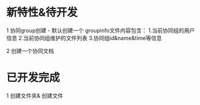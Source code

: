 <!--
 * @Author: your name
 * @Date: 2019-10-12 17:30:56
 * @LastEditTime: 2019-11-05 17:16:03
 * @LastEditors: Please set LastEditors
 * @Description: In User Settings Edit
 * @FilePath: /rebuild_flutter/README.md
 -->

# 新特性&待开发

1 协同group创建 - 默认创建一个  groupinfo文件内容包含： 1.当前协同组的用户信息 2.当前协同组维护的文件列表 3.协同组id&name&time等信息

2 创建一个协同文档

# 已开发完成

1 创建文件夹& 创建文件
